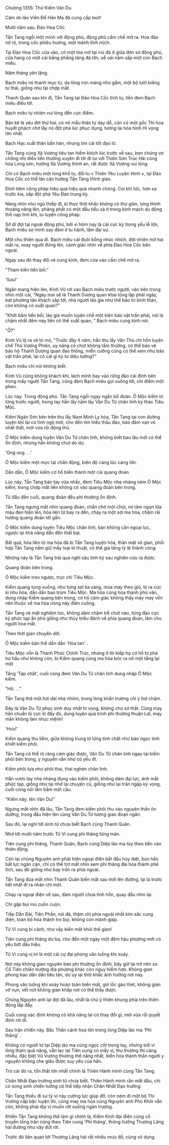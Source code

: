 




Chương 1355: Thử Kiếm Vân Du


Cảm ơn lão Viên Đế Hàn Ma đã cung cấp text!

Mười năm sau. Đào Hoa Cốc.

Tần Tang ngồi một mình với động phủ, động phủ cấm chế mở ra. Hoa đào nở rộ, trong cốc phiêu hương, một mảnh tĩnh mịch.

Tại Đào Hoa Cốc cửa vào, có một tòa mở tại núi đá ở giữa đơn sơ động phủ, cửa hang có một cái bằng phẳng tảng đá lớn, uể oải nằm sấp một con Bạch miêu.

Năm tháng yên lặng.

Bạch miêu mi thanh mục tú, da lông mịn màng như gấm, một bộ lười biếng tư thái, giống như tại chợp mắt.

Thanh Quân sau khi đi, Tần Tang tại Đào Hoa Cốc tĩnh tu, liền đem Bạch miêu điều tới.

Bạch miêu tự nhiên vui lòng đến cực điểm.

Bàn kê là yêu đời thứ hai, có nó mẫu thân tự dạy dỗ, còn có một gốc Thi hoa huyết phách chờ lấy nó đột phá lúc phục dụng, tương lai hóa hình Hi vọng lớn nhất.

Bạch Hạc xuất thân bần hàn, nhưng tìm cái tốt đạo lữ.

Tần Tang cùng Xà Vương tiêu tan hiềm khích lúc trước về sau, bọn chúng vợ chồng nhị điểu liền thường xuyên đi tới đi lui với Thiên Sơn Trúc Hải cùng hóa Long sơn, hướng Xà Vương thỉnh an, rất được Xà Vương vui lòng.

Chỉ có Bạch miêu một lòng khổ tu, đổi tu « Thiên Yêu Luyện Hình », tại Đào Hoa Cốc có thể lân cận hướng Tần Tang thỉnh giáo.

Đỉnh tiêm công pháp hiệu quả hiệu quả nhanh chóng. Coi khí tức, hơn xa trước kia, sắp đột phá Yêu Đan trung kỳ.

Nàng nhìn như ngủ thiếp đi, kì thực thời khắc không có thư giãn, lưng thỉnh thoảng nâng lên, phảng phất có một đầu tiểu xà ở trong kinh mạch du động thổ nạp linh khí, tu luyện công pháp.

Sở dĩ đợi tại ngoài động phủ, bởi vì hôm nay là cái cực kỳ trọng yếu lễ lớn, Bạch miêu sợ mình say đắm ở tu hành, lầm đại sự.

Một chu thiên qua đi. Bạch miêu cái đuôi bỗng nhúc nhích, đột nhiên mở hai mắt ra, xoay người đứng lên, cảnh giác nhìn về phía Đào Hoa Cốc bên ngoài.

Ngay sau đó thay đổi vẻ cung kính, đem cửa vào cấm chế mở ra.

"Tham kiến tiền bối."

'Sưu!'

Ngân mang hiện lên, Kinh Vũ rơi vào Bạch miêu trước người, vào bên trong nhìn một cái, "Ngày mai sẽ là Thanh Dương quan khai tông lập phái ngày, bát phương tân khách sắp tới, nhà ngươi lão gia như thế bảo trì bình thản, còn không có xuất quan?"

"Khởi bẩm tiền bối, lão gia muốn luyện chế một kiện bảo vật trấn phái, nói là chậm nhất đêm nay liền có thể xuất quan, " Bạch miêu cung kính nói.

"Ồ?"

Kinh Vũ lộ ra vẻ tò mò, "Trước đây ít năm, hắn thu lấy Vân Thú chi hồn luyện chế Thú Vương Phiên, uy năng có chút không tầm thường, có thể bảo vệ bảo hộ Thanh Dương quan đạo thống, miễn cưỡng cũng có thể xem như bảo vật trấn phái, lại có cái gì kỳ tư diệu tưởng?"

Bạch miêu chỉ nói không biết.

Kinh Vũ cũng không khách khí, lách mình bay vào rừng đào cái đình bên trong mấy người Tần Tang, cũng đem Bạch miêu gọi xuống tới, chỉ điểm một phen.

Lúc này. Trong động phủ. Tần Tang ngồi ngay ngắn bồ đoàn. Ô Mộc kiếm lơ lửng trước người, trong tay hắn lấy nắm lấy Vân Du Tử chân linh ký thác Tiêu Mộc.

Kiếm Ngân Sơn bên trên thu lấy Nam Minh Ly hỏa, Tần Tang tại con đường luyện khí lại có lĩnh ngộ mới, cho đến tìm hiểu thấu đáo, bảo đảm vạn vô nhất thất, mới vừa rồi động thủ.

Ô Mộc kiếm dung luyện Vân Du Tử chân linh, không biết bao lâu mới có thể ổn định, nhưng hắn không chút do dự.

'Ong ong. . .'

Ô Mộc kiếm một mực tại chấn động, biên độ càng lúc càng lớn.

Dần dần, Ô Mộc kiếm cơ hồ biến thành một cái quang đoàn.

Lúc này, Tần Tang bàn tay vừa nhấc, đem Tiêu Mộc nhẹ nhàng ném Ô Mộc kiếm, trong chớp mắt liền không có vào quang đoàn bên trong.

Từ đầu đến cuối, quang đoàn đều phi thường ổn định.

Tần Tang ngưng mắt nhìn quang đoàn, chần chờ một chút, mi tâm ngọn lửa màu đen hiện lên, hỏa liên tử bay ra đến, chảy ra một sợi ma hỏa, chậm rãi hướng quang đoàn tới gần.

Ô Mộc kiếm dung luyện Tiêu Mộc chân linh, bản không cần ngoại lực, ngược lại khả năng dẫn đến thất bại.

Bất quá, hỏa liên tử ma hỏa đã bị Tần Tang luyện hóa, thân mật vô gian, phối hợp Tần Tang nắm giữ mấy loại bí thuật, có thể gia tăng tỷ lệ thành công.

Những này là Tần Tang trải qua nghĩ sâu tính kỹ sau nghiên cứu ra được.

Quang đoàn bên trong.

Ô Mộc kiếm treo ngược, trực chỉ Tiêu Mộc.

Kiếm quang tung xuống, như từng sợi tia sáng, múa may theo gió, lộ ra cực kì nhu hòa, dần dần bao trùm Tiêu Mộc. Ma hỏa cũng hóa thành phù văn, dung nhập Kiếm quang bên trong, cơ hồ cảm giác không thấy mảy may vốn nên thuộc về ma hỏa nóng nảy điên cuồng.

Tần Tang vẻ mặt nghiêm túc, không dám chậm trễ chút nào, từng đạo cực kỳ phức tạp ấn phù giống như thủy triều đánh về phía quang đoàn, làm cho người hoa mắt.

Theo thời gian chuyển dời.

Ô Mộc kiếm bản thể dần dần 'Hòa tan' .

Tiêu Mộc vốn là Thanh Phúc Chính Trúc, nhưng ở lôi kiếp hạ cơ hồ bị phá hư hầu như không còn, bị Kiếm quang cùng ma hỏa bóc ra rơi một tầng lại một

Tầng 'Tạp chất', cuối cùng đem Vân Du Tử chân linh dung nhập Ô Mộc kiếm.

"Hô. . ."

Tần Tang thở một hơi dài nhẹ nhõm, trong lòng khẩn trương chi ý hơi chậm.

Đây là Vân Du Tử phục sinh duy nhất hi vọng, không cho sơ thất. Cũng may hắn chuẩn bị cực kì đầy đủ, dung luyện quá trình phi thường thuận Lợi, may mắn không làm nhục mệnh!

'Hưu!'

Kiếm quang thu liễm, giữa không trung lơ lửng tính chất như bảo ngọc tinh khiết kiếm phôi.

Tần Tang có thể rõ ràng cảm giác được, Vân Du Tử chân linh ngay tại kiếm phôi bên trong, y nguyên vẫn như cũ yếu ớt.

Kiếm phôi tựa như phôi thai, thai nghén chân linh.

Hắn vươn tay nhẹ nhàng đụng vào kiếm phôi, không dám đại lực, ánh mắt phức tạp, giống như tại nhớ lại chuyện cũ, giống như lại tràn ngập kỳ vọng, cuối cùng nói lầm bầm một câu.

"Kiếm này, tên Vân Du!"

Ngưng mắt nhìn đã lâu, Tần Tang đem kiếm phôi thu vào nguyên thần ôn dưỡng, trong đầu hiện lên cùng Vân Du Tử tương giao đoạn ngắn.

Sau đó, lại nghĩ tới sinh tử chưa biết Bạch cùng Thanh Quân.

Nhớ tới mười năm trước Tử Vi cung phi thăng từng màn.

Tiên cung phi thăng, Thanh Quân, Bạch cùng Diệp lão ma tùy theo tiến vào thiên động.

Còn lại chúng Nguyên anh phát hiện ngoại điện bắt đầu hủy diệt, bọn hắn bất lực ngăn cản, chỉ có thể trơ mắt nhìn xem phi thăng đài hóa thành phế tích, sau đó giống như bay trốn ra phía ngoài.

Tần Tang đưa mắt nhìn Thanh Quân biến mất sau mới lên đường, lại là trước hết nhất đi ra nhân chi một.

Chạy ra ngoại điện về sau, đám người chưa tỉnh hồn, quay đầu nhìn lại.

Chỉ gặp bụi mù cuồn cuộn.

Tiếp Dẫn Đài, Tiên Phần, núi đá, thậm chí phía ngoài nhất kim sắc cung điện, toàn bộ hóa thành tro bụi, không còn mảnh giáp.

Tử Vi cung bí cảnh, như vậy biến mất khỏi thế gian!

Tiên cung phi thăng dư ba, cho đến một ngày một đêm hậu phương mới có yếu bớt dấu hiệu.

Tử Vi cung vị trí là một cái cự đại phong vân luồng khí xoáy.

Nơi này không gian nguyên bản phi thường ổn định, bây giờ lại trở nên so Cổ Tiên chiến trường địa phương khác còn nguy hiểm hơn. Không gian phong bạo dần dần tiêu tán, dư uy lại thời khắc ảnh hưởng nơi này.

Phong vân luồng khí xoáy hoàn toàn biến mất, gió lốc gào thét, không gian vỡ vụn, vết nứt không gian khắp nơi có thể thấy được.

Chúng Nguyên anh lại đợi đã lâu, nhất là chú ý thiên khung phía trên thiên động lấp đầy.

Cuối cùng xác định không có khả năng lại có thay đổi gì, mới vừa rồi quyết định rời đi.

Sau trận chiến này. Bắc Thần cảnh họa lớn trong lòng Diệp lão ma 'Phi thăng' .

Không có người tử tại Diệp lão ma cùng ngọc cốt trong tay, nhưng bởi vì lòng tham quá nặng, vẫn lạc tại Tiên cung có mấy vị, thụ thương thì càng nhiều, đặc biệt Vũ Vương thương thế nặng nhất, biến hóa thành thân người y nguyên không che giấu được suy yếu của hắn.

Trừ cái đó ra, tổn thất lớn nhất chính là Thiên Hành minh cùng Tần Tang.

Chân Nhất Đạo trường sinh tử chưa biết, Thiên Hành minh rắn mất đầu, chỉ có song sinh chiến tướng có thể tiếp nhận Chân Nhất Đạo trường.

Tần Tang thiếu đi sư tỷ vị này cường lực giúp đỡ, còn ném đi một bộ Thi Vương cấp bậc luyện thi, cũng may ma hỏa cùng Nguyên anh Phù Khôi vẫn còn, không phải địa vị muốn rớt xuống ngàn trượng.

Khiến Tần Tang không thể làm gì chính là, Kiếm Kính đại điện cùng cổ truyền tống trận cũng theo Tiên cung 'Phi thăng', thông hướng Thương Lãng hải đường như vậy đứt rời.

Trước đó liên quan tới Thương Lãng hải rất nhiều mưu đồ, cũng vô dụng.




